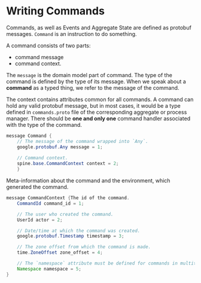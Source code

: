 # Writing Commands

Commands, as well as Events and Aggregate State are defined as protobuf messages.
`Command` is an instruction to do something.

A command consists of two parts: 
* command message
* command context.

The `message` is the domain model part of command. The type of the command is defined by
the type of its message. When we speak about a **command** as a typed thing, we refer to the message of the command.

The context contains attributes common for all commands.
A command can hold any valid protobuf message, but in most cases, it would be a type defined in `commands.proto` file of the corresponding aggregate or process manager.
There should be **one and only one** command handler associated with the type of the command.

``````java
message Command {
    // The message of the command wrapped into `Any`.
    google.protobuf.Any message = 1;
    
    // Command context.
    spine.base.CommandContext context = 2;
    }

``````

Meta-information about the command and the environment, which generated the command.

``````java
message CommandContext {The id of the command.
    CommandId command_id = 1;

    // The user who created the command.
    UserId actor = 2;

    // Date/time at which the command was created.
    google.protobuf.Timestamp timestamp = 3;

    // The zone offset from which the command is made.
    time.ZoneOffset zone_offset = 4;

    // The `namespace` attribute must be defined for commands in multitenant applications.
    Namespace namespace = 5;
}
``````


